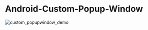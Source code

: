 # Android-Custom-Popup-Window


![custom_popupwindow_demo](https://cloud.githubusercontent.com/assets/8685898/14698822/a5b62118-07bc-11e6-80de-4e44f9d996ad.gif)
